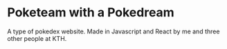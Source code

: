 # Poketeam with a Pokedream

A type of pokedex website. Made in Javascript and React by me and three other people at KTH. 
